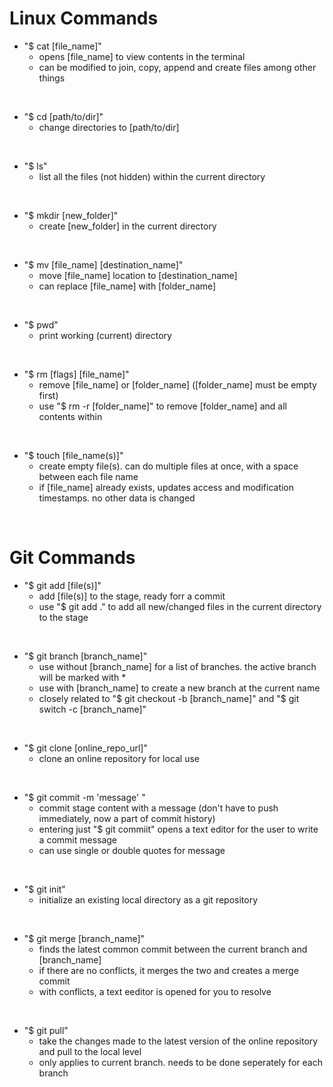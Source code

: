 # Linux Commands

- "$ cat [file_name]"
    - opens [file_name] to view contents in the terminal
    - can be modified to join, copy, append and create files among other things

<br>

- "$ cd [path/to/dir]"
    - change directories to [path/to/dir]

<br>

- "$ ls"
    - list all the files (not hidden) within the current directory

<br>

- "$ mkdir [new_folder]"
    - create [new_folder] in the current directory


<br>

- "$ mv [file_name] [destination_name]"
    - move [file_name] location to [destination_name]
    - can replace [file_name] with [folder_name]

<br>

- "$ pwd"
    - print working (current) directory

<br>

- "$ rm [flags] [file_name]"
    - remove [file_name] or [folder_name] ([folder_name] must be empty first)
    - use "$ rm -r [folder_name]" to remove [folder_name] and all contents within


<br>

- "$ touch [file_name(s)]"
    - create empty file(s). can do multiple files at once, with a space between each file name
    - if [file_name] already exists, updates access and modification timestamps. no other data is changed

<br>

# Git Commands


- "$ git add [file(s)]"
    - add [file(s)] to the stage, ready forr a commit
    - use "$ git add ." to add all new/changed files in the current directory to the stage

<br>

- "$ git branch [branch_name]"
    - use without [branch_name] for a list of branches. the active branch will be marked with *
    - use with [branch_name] to create a new branch at the current name
    - closely related to "$ git checkout -b [branch_name]" and "$ git switch -c [branch_name]"

<br>

- "$ git clone [online_repo_url]"
    - clone an online repository for local use

<br>

- "$ git commit -m 'message' "
    - commit stage content with a message (don't have to push immediately, now a part of commit history)
    - entering just "$ git commiit" opens a text editor for the user to write a commit message
    - can use single or double quotes for message

<br>

- "$ git init"
    - initialize an existing local directory as a git repository

<br>

- "$ git merge [branch_name]"
    - finds the latest common commit between the current branch and [branch_name]
    - if there are no conflicts, it merges the two and creates a merge commit
    - with conflicts, a text eeditor is opened for you to resolve

<br>

- "$ git pull"
    - take the changes made to the latest version of the online repository and pull to the local level
    - only applies to current branch. needs to be done seperately for each branch